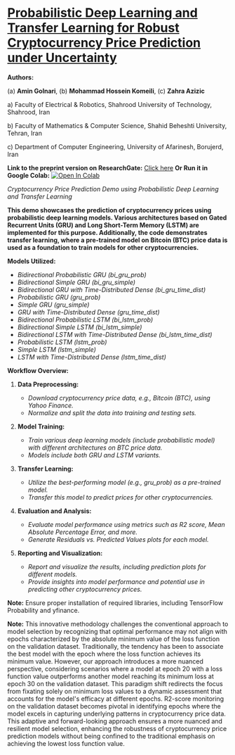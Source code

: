 # [**Probabilistic Deep Learning and Transfer Learning for Robust Cryptocurrency Price Prediction under Uncertainty**](https://www.researchgate.net/publication/373271371_Probabilistic_Deep_Learning_and_Transfer_Learning_for_Robust_Cryptocurrency_Price_Prediction_under_Uncertainty)

**Authors:**

(a) **Amin Golnari**, (b) **Mohammad Hossein Komeili**, (c) **Zahra Azizic**

a) Faculty of Electrical & Robotics, Shahrood University of Technology, Shahrood, Iran

b) Faculty of Mathematics & Computer Science, Shahid Beheshti University, Tehran, Iran

c) Department of Computer Engineering, University of Afarinesh, Borujerd, Iran

**Link to the preprint version on ResearchGate:** [Click here](https://www.researchgate.net/publication/373271371_Probabilistic_Deep_Learning_and_Transfer_Learning_for_Robust_Cryptocurrency_Price_Prediction_under_Uncertainty)
**Or Run it in Google Colab:**    [![Open In Colab](https://colab.research.google.com/assets/colab-badge.svg)](https://colab.research.google.com/github/amingolnari/Demo-BTCUSD-PricePred-ProbabilisticDL-TransferLearning/blob/main/Demo_BTCUSD_PricePred_5min_TensorFlowProb.ipynb)

*Cryptocurrency Price Prediction Demo using Probabilistic Deep Learning and Transfer Learning*


**This demo showcases the prediction of cryptocurrency prices using probabilistic deep learning models. Various architectures based on Gated Recurrent Units (GRU) and Long Short-Term Memory (LSTM) are implemented for this purpose. Additionally, the code demonstrates transfer learning, where a pre-trained model on Bitcoin (BTC) price data is used as a foundation to train models for other cryptocurrencies.**

**Models Utilized:**
- *Bidirectional Probabilistic GRU (bi_gru_prob)*
- *Bidirectional Simple GRU (bi_gru_simple)*
- *Bidirectional GRU with Time-Distributed Dense (bi_gru_time_dist)*
- *Probabilistic GRU (gru_prob)*
- *Simple GRU (gru_simple)*
- *GRU with Time-Distributed Dense (gru_time_dist)*
- *Bidirectional Probabilistic LSTM (bi_lstm_prob)*
- *Bidirectional Simple LSTM (bi_lstm_simple)*
- *Bidirectional LSTM with Time-Distributed Dense (bi_lstm_time_dist)*
- *Probabilistic LSTM (lstm_prob)*
- *Simple LSTM (lstm_simple)*
- *LSTM with Time-Distributed Dense (lstm_time_dist)*


**Workflow Overview:**
1. **Data Preprocessing:**
   - *Download cryptocurrency price data, e.g., Bitcoin (BTC), using Yahoo Finance.*
   - *Normalize and split the data into training and testing sets.*

2. **Model Training:**
   - *Train various deep learning models (include probabilistic model) with different architectures on BTC price data.*
   - *Models include both GRU and LSTM variants.*

3. **Transfer Learning:**
   - *Utilize the best-performing model (e.g., gru_prob) as a pre-trained model.*
   - *Transfer this model to predict prices for other cryptocurrencies.*

4. **Evaluation and Analysis:**
   - *Evaluate model performance using metrics such as R2 score, Mean Absolute Percentage Error, and more.*
   - *Generate Residuals vs. Predicted Values plots for each model.*

5. **Reporting and Visualization:**
   - *Report and visualize the results, including prediction plots for different models.*
   - *Provide insights into model performance and potential use in predicting other cryptocurrency prices.*

**Note:** Ensure proper installation of required libraries, including TensorFlow Probability and yfinance.


**Note:** This innovative methodology challenges the conventional approach to model selection by recognizing that optimal performance may not align with epochs characterized by the absolute minimum value of the loss function on the validation dataset. Traditionally, the tendency has been to associate the best model with the epoch where the loss function achieves its minimum value. However, our approach introduces a more nuanced perspective, considering scenarios where a model at epoch 20 with a loss function value outperforms another model reaching its minimum loss at epoch 30 on the validation dataset. This paradigm shift redirects the focus from fixating solely on minimum loss values to a dynamic assessment that accounts for the model's efficacy at different epochs. R2-score monitoring on the validation dataset becomes pivotal in identifying epochs where the model excels in capturing underlying patterns in cryptocurrency price data. This adaptive and forward-looking approach ensures a more nuanced and resilient model selection, enhancing the robustness of cryptocurrency price prediction models without being confined to the traditional emphasis on achieving the lowest loss function value.
